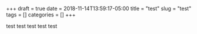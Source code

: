 +++ 
draft = true
date = 2018-11-14T13:59:17-05:00
title = "test"
slug = "test" 
tags = []
categories = []
+++

test test test test test